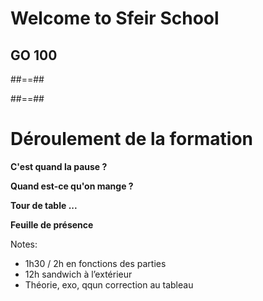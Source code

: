 <!-- .slide: class="first-slide" sfeir-level="1" sfeir-techno="GO" -->

# **Welcome to Sfeir School**

## **GO 100**

##==##

<!-- .slide: class="school-presentation" -->
##==##

# Déroulement de la formation


**C'est quand la pause ?**


**Quand est-ce qu'on mange ?**


**Tour de table ...**


**Feuille de présence**



Notes:
- 1h30 / 2h en fonctions des parties
- 12h sandwich à l’extérieur
- Théorie, exo, qqun correction au tableau

